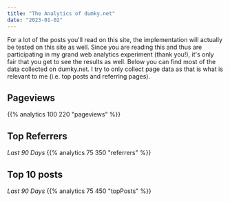 ```yaml
---
title: "The Analytics of dumky.net"
date: "2023-01-02"
---
```


For a lot of the posts you'll read on this site, the implementation will actually be tested on this site as well. 
Since you are reading this and thus are participating in my grand web analytics experiment (thank you!), it's only fair that you
get to see the results as well. Below you can find most of the data collected on dumky.net. I try to only collect page
data as that is what is relevant to me (i.e. top posts and referring pages).

## Pageviews
{{% analytics 100 220 "pageviews" %}}

## Top Referrers
_Last 90 Days_
{{% analytics 75 350 "referrers" %}}

## Top 10 posts
_Last 90 Days_
{{% analytics 75 450 "topPosts" %}}
